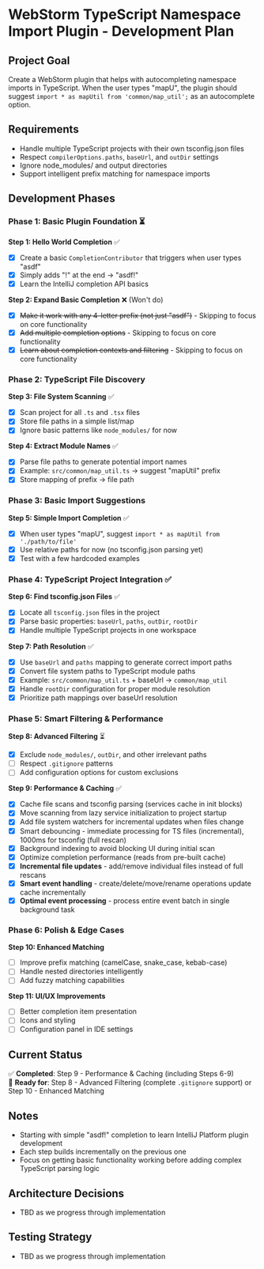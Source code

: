 # WebStorm TypeScript Namespace Import Plugin - Development Plan

## Project Goal
Create a WebStorm plugin that helps with autocompleting namespace imports in TypeScript. When the user types "mapU", the plugin should suggest `import * as mapUtil from 'common/map_util';` as an autocomplete option.

## Requirements
- Handle multiple TypeScript projects with their own tsconfig.json files
- Respect `compilerOptions.paths`, `baseUrl`, and `outDir` settings
- Ignore node_modules/ and output directories
- Support intelligent prefix matching for namespace imports

## Development Phases

### Phase 1: Basic Plugin Foundation ⏳
**Step 1: Hello World Completion** ✅
- [x] Create a basic `CompletionContributor` that triggers when user types "asdf"
- [x] Simply adds "!" at the end → "asdf!"
- [x] Learn the IntelliJ completion API basics

**Step 2: Expand Basic Completion** ❌ (Won't do)
- [x] ~~Make it work with any 4-letter prefix (not just "asdf")~~ - Skipping to focus on core functionality
- [x] ~~Add multiple completion options~~ - Skipping to focus on core functionality  
- [x] ~~Learn about completion contexts and filtering~~ - Skipping to focus on core functionality

### Phase 2: TypeScript File Discovery
**Step 3: File System Scanning** ✅
- [x] Scan project for all `.ts` and `.tsx` files
- [x] Store file paths in a simple list/map
- [x] Ignore basic patterns like `node_modules/` for now

**Step 4: Extract Module Names** ✅
- [x] Parse file paths to generate potential import names
- [x] Example: `src/common/map_util.ts` → suggest "mapUtil" prefix
- [x] Store mapping of prefix → file path

### Phase 3: Basic Import Suggestions
**Step 5: Simple Import Completion** ✅
- [x] When user types "mapU", suggest `import * as mapUtil from './path/to/file'`
- [x] Use relative paths for now (no tsconfig.json parsing yet)
- [x] Test with a few hardcoded examples

### Phase 4: TypeScript Project Integration ✅
**Step 6: Find tsconfig.json Files** ✅
- [x] Locate all `tsconfig.json` files in the project
- [x] Parse basic properties: `baseUrl`, `paths`, `outDir`, `rootDir`
- [x] Handle multiple TypeScript projects in one workspace

**Step 7: Path Resolution** ✅
- [x] Use `baseUrl` and `paths` mapping to generate correct import paths
- [x] Convert file system paths to TypeScript module paths
- [x] Example: `src/common/map_util.ts` + baseUrl → `common/map_util`
- [x] Handle `rootDir` configuration for proper module resolution
- [x] Prioritize path mappings over baseUrl resolution

### Phase 5: Smart Filtering & Performance
**Step 8: Advanced Filtering** ⏳
- [x] Exclude `node_modules/`, `outDir`, and other irrelevant paths
- [ ] Respect `.gitignore` patterns
- [ ] Add configuration options for custom exclusions

**Step 9: Performance & Caching** ✅
- [x] Cache file scans and tsconfig parsing (services cache in init blocks)
- [x] Move scanning from lazy service initialization to project startup
- [x] Add file system watchers for incremental updates when files change
- [x] Smart debouncing - immediate processing for TS files (incremental), 1000ms for tsconfig (full rescan)
- [x] Background indexing to avoid blocking UI during initial scan
- [x] Optimize completion performance (reads from pre-built cache)
- [x] **Incremental file updates** - add/remove individual files instead of full rescans
- [x] **Smart event handling** - create/delete/move/rename operations update cache incrementally
- [x] **Optimal event processing** - process entire event batch in single background task

### Phase 6: Polish & Edge Cases
**Step 10: Enhanced Matching**
- [ ] Improve prefix matching (camelCase, snake_case, kebab-case)
- [ ] Handle nested directories intelligently
- [ ] Add fuzzy matching capabilities

**Step 11: UI/UX Improvements**
- [ ] Better completion item presentation
- [ ] Icons and styling
- [ ] Configuration panel in IDE settings

## Current Status
✅ **Completed**: Step 9 - Performance & Caching (including Steps 6-9)  
🎯 **Ready for**: Step 8 - Advanced Filtering (complete `.gitignore` support) or Step 10 - Enhanced Matching

## Notes
- Starting with simple "asdf!" completion to learn IntelliJ Platform plugin development
- Each step builds incrementally on the previous one
- Focus on getting basic functionality working before adding complex TypeScript parsing logic

## Architecture Decisions
- TBD as we progress through implementation

## Testing Strategy
- TBD as we progress through implementation